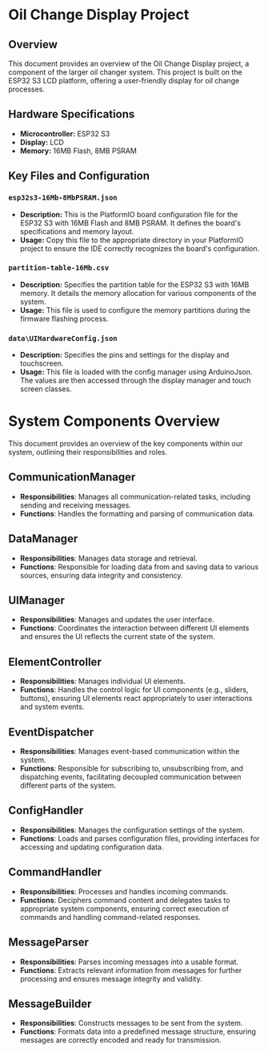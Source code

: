 # Oil Change Display Project

## Overview
This document provides an overview of the Oil Change Display project, a component of the larger oil changer system. This project is built on the ESP32 S3 LCD platform, offering a user-friendly display for oil change processes.

## Hardware Specifications
- **Microcontroller:** ESP32 S3
- **Display:** LCD
- **Memory:** 16MB Flash, 8MB PSRAM

## Key Files and Configuration

### `esp32s3-16Mb-8MbPSRAM.json`
- **Description:** This is the PlatformIO board configuration file for the ESP32 S3 with 16MB Flash and 8MB PSRAM. It defines the board's specifications and memory layout.
- **Usage:** Copy this file to the appropriate directory in your PlatformIO project to ensure the IDE correctly recognizes the board's configuration.

### `partition-table-16Mb.csv`
- **Description:** Specifies the partition table for the ESP32 S3 with 16MB memory. It details the memory allocation for various components of the system.
- **Usage:** This file is used to configure the memory partitions during the firmware flashing process.

### `data\UIHardwareConfig.json`
- **Description:** Specifies the pins and settings for the display and touchscreen.
- **Usage:** This file is loaded with the config manager using ArduinoJson. The values are then accessed through the display manager and touch screen classes.



# System Components Overview

This document provides an overview of the key components within our system, outlining their responsibilities and roles.

## CommunicationManager

- **Responsibilities**: Manages all communication-related tasks, including sending and receiving messages.
- **Functions**: Handles the formatting and parsing of communication data.

## DataManager

- **Responsibilities**: Manages data storage and retrieval.
- **Functions**: Responsible for loading data from and saving data to various sources, ensuring data integrity and consistency.

## UIManager

- **Responsibilities**: Manages and updates the user interface.
- **Functions**: Coordinates the interaction between different UI elements and ensures the UI reflects the current state of the system.

## ElementController

- **Responsibilities**: Manages individual UI elements.
- **Functions**: Handles the control logic for UI components (e.g., sliders, buttons), ensuring UI elements react appropriately to user interactions and system events.

## EventDispatcher

- **Responsibilities**: Manages event-based communication within the system.
- **Functions**: Responsible for subscribing to, unsubscribing from, and dispatching events, facilitating decoupled communication between different parts of the system.

## ConfigHandler

- **Responsibilities**: Manages the configuration settings of the system.
- **Functions**: Loads and parses configuration files, providing interfaces for accessing and updating configuration data.

## CommandHandler

- **Responsibilities**: Processes and handles incoming commands.
- **Functions**: Deciphers command content and delegates tasks to appropriate system components, ensuring correct execution of commands and handling command-related responses.

## MessageParser

- **Responsibilities**: Parses incoming messages into a usable format.
- **Functions**: Extracts relevant information from messages for further processing and ensures message integrity and validity.

## MessageBuilder

- **Responsibilities**: Constructs messages to be sent from the system.
- **Functions**: Formats data into a predefined message structure, ensuring messages are correctly encoded and ready for transmission.
